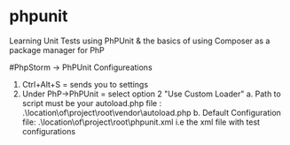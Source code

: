 # phpunit
Learning Unit Tests using PhPUnit & the basics of using Composer as a package manager for PhP

#PhpStorm -> PhPUnit Configureations
1. Ctrl+Alt+S = sends you to settings
2. Under PhP->PhPUnit = select option 2 "Use Custom Loader"
    a. Path to script must be your autoload.php file : .\location\of\project\root\vendor\autoload.php
    b. Default Configuration file: .\location\of\project\root\phpunit.xml i.e the xml file with test configurations
